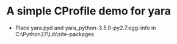# A simple CProfile demo for yara 

  - Place yara.pyd and yara_python-3.5.0-py2.7.egg-info in C:\Python27\Lib\site-packages 